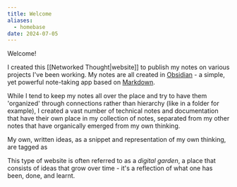 ```yaml
---
title: Welcome
aliases:
  - homebase
date: 2024-07-05
---
```

Welcome!

I created this [[Networked Thought|website]] to publish my notes on various projects I've been working. My notes are all created in [Obsidian](https://obsidian.md/) - a simple, yet powerful note-taking app based on [Markdown](https://en.wikipedia.org/wiki/Markdown).

While I tend to keep my notes all over the place and try to have them 'organized' through connections rather than hierarchy (like in a folder for example), I created a vast number of technical notes and documentation that have their own place in my collection of notes, separated from my other notes that have organically emerged from my own thinking. 

My own, written ideas, as a snippet and representation of my own thinking, are tagged as 

This type of website is often referred to as a *digital garden*, a place that consists of ideas that grow over time - it's a reflection of what one has been, done, and learnt.